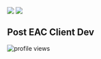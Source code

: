 <img align="center" src="https://github-readme-stats.vercel.app/api?username=U2Clozer&show_icons=true&theme=radical" /> <img align="center" src="https://github-readme-stats.vercel.app/api/top-langs?username=U2Clozer&show_icons=true&theme=radical" />
## Post EAC Client Dev
<p align="left"> <img src="https://komarev.com/ghpvc/?username=U2Clozer&label=Profile%20views&color=a143df&style=flat" alt="profile views" /> </p>
